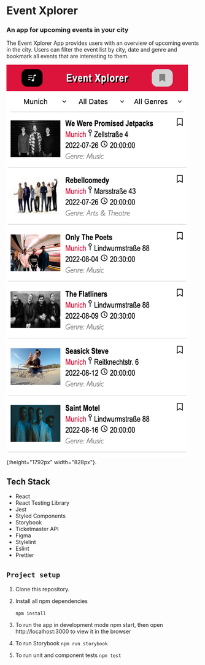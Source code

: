 # Event Xplorer

### An app for upcoming events in your city

The Event Xplorer App provides users with an overview of upcoming events in the city. Users can filter the event list by city, date and genre and bookmark all events that are interesting to them. 

![app images](src/images/Event_Xplorer.png){:height="1792px" width="828px"}.

## Tech Stack

- React
- React Testing Library
- Jest
- Styled Components
- Storybook
- Ticketmaster API
- Figma
- Stylelint
- Eslint
- Prettier

## `Project setup`

1. Clone this repository.
2. Install all npm dependencies

   `npm install`

3. To run the app in development mode npm start, then open http://localhost:3000 to view it in the browser
4. To run Storybook
   `npm run storybook`
5. To run unit and component tests
   `npm test`

